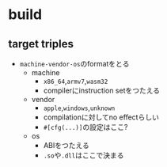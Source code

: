 # build

## target triples

* `machine-vendor-os`のformatをとる
  * machine
    * `x86_64`,`armv7`,`wasm32`
    * compilerにinstruction setをつたえる
  * vendor
    * `apple`,`windows`,`unknown`
    * compilationに対してno effectらしい
    * `#[cfg(...)]`の設定はここ?
  * os
    * ABIをつたえる
    * `.so`や`.dll`はここで決まる


